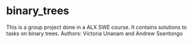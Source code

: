 # binary_trees
This is a group project done in a ALX SWE course. It contains solutions to tasks on binary trees.
Authors: Victoria Unanam and Andrew Ssentongo

